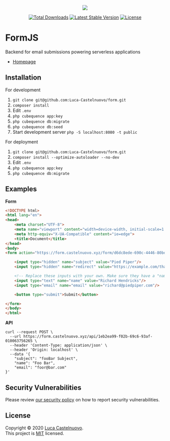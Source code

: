 <p align="center"><a href="https://github.com/Luca-Castelnuovo/Form"><img src="https://rawcdn.githack.com/CubeQuence/CubeQuence/855a8fe836989ca40c4e50a889362975eab9ac43/public/assets/images/banner.png"></a></p>

<p align="center">
<a href="https://packagist.org/packages/cubequence/cubequence"><img src="https://poser.pugx.org/cubequence/cubequence/d/total.svg" alt="Total Downloads"></a>
<a href="https://packagist.org/packages/cubequence/cubequence"><img src="https://poser.pugx.org/cubequence/cubequence/v/stable.svg" alt="Latest Stable Version"></a>
<a href="LICENSE.md"><img src="https://poser.pugx.org/cubequence/cubequence/license.svg" alt="License"></a>
</p>

# FormJS

Backend for email submissions powering serverless applications

- [Homepage](https://form.castelnuovo.xyz)

## Installation

For development

1. `git clone git@github.com:Luca-Castelnuovo/form.git`
2. `composer install`
3. Edit `.env`
4. `php cubequence app:key`
5. `php cubequence db:migrate`
6. `php cubequence db:seed`
7. Start development server `php -S localhost:8080 -t public`

For deployment

1. `git clone git@github.com:Luca-Castelnuovo/form.git`
2. `composer install --optimize-autoloader --no-dev`
3. Edit `.env`
4. `php cubequence app:key`
5. `php cubequence db:migrate`

## Examples

**Form**
```html
<!DOCTYPE html>
<html lang="en">
<head>
    <meta charset="UTF-8">
    <meta name="viewport" content="width=device-width, initial-scale=1.0">
    <meta http-equiv="X-UA-Compatible" content="ie=edge">
    <title>Document</title>
</head>
<body>
<form action="https://form.castelnuovo.xyz/form/d6dc8ede-690c-4446-80bd-d4942c8e1a67" method="post">

    <input type="hidden" name="subject" value="Pied Piper"/>
    <input type="hidden" name="redirect" value="https://example.com/thank_you"/>

    <!-- Replace these inputs with your own. Make sure they have a "name" attribute! -->
    <input type="text" name="name" value="Richard Hendricks"/>
    <input type="email" name="email" value="richard@piedpiper.com"/>

    <button type="submit">Submit</button>

</form>
</body>
</html>
```

**API**
```
curl --request POST \
  --url https://form.castelnuovo.xyz/api/1eb2ea99-f02b-69c6-93af-010063756265 \
  --header 'Content-Type: application/json' \
  --header 'Origin: localhost' \
  --data '{
	"subject": "fooBar Subject",
	"name": "Foo Bar",
	"email": "foor@bar.com"
}'
```

## Security Vulnerabilities

Please review [our security policy](https://github.com/Luca-Castelnuovo/form/security/policy) on how to report security vulnerabilities.

## License

Copyright © 2020 [Luca Castelnuovo](https://github.com/Luca-Castelnuovo). <br />
This project is [MIT](LICENSE.md) licensed.
